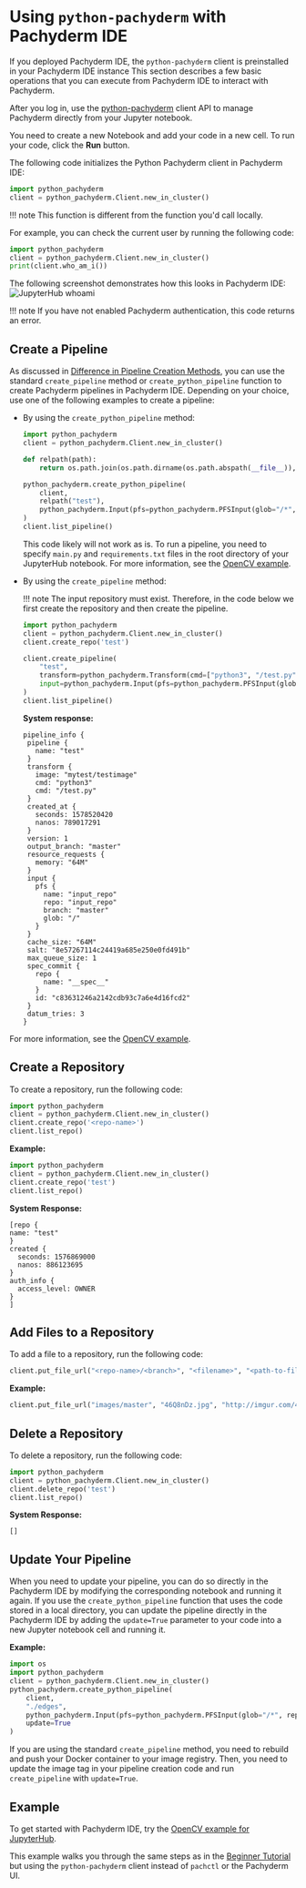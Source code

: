 # Using `python-pachyderm` with Pachyderm IDE

If you deployed Pachyderm IDE, the `python-pachyderm` client is preinstalled in
your Pachyderm IDE instance This section describes a few basic operations that
you can execute from Pachyderm IDE to interact with Pachyderm.

After you log in, use the
[python-pachyderm](https://pachyderm.github.io/python-pachyderm/python_pachyderm.m.html#header-functions)
client API to manage Pachyderm directly from your Jupyter notebook.

You need to create a new Notebook and add your code in a new cell. To run your
code, click the **Run** button.

The following code initializes the Python Pachyderm client in Pachyderm IDE:

```python
import python_pachyderm
client = python_pachyderm.Client.new_in_cluster()
```

!!! note This function is different from the function you'd call locally.

For example, you can check the current user by running the following code:

```python
import python_pachyderm
client = python_pachyderm.Client.new_in_cluster()
print(client.who_am_i())
```

The following screenshot demonstrates how this looks in Pachyderm IDE:
![JupyterHub whoami](../../assets/images/s_jupyterhub_whoami.png)

!!! note If you have not enabled Pachyderm authentication, this code returns an
error.

## Create a Pipeline

As discussed in
[Difference in Pipeline Creation Methods](../../use-pachyderm-ide/#difference-in-pipeline-creation-methods),
you can use the standard `create_pipeline` method or `create_python_pipeline`
function to create Pachyderm pipelines in Pachyderm IDE. Depending on your
choice, use one of the following examples to create a pipeline:

-   By using the `create_python_pipeline` method:

    ```python
    import python_pachyderm
    client = python_pachyderm.Client.new_in_cluster()

    def relpath(path):
        return os.path.join(os.path.dirname(os.path.abspath(__file__)), path)

    python_pachyderm.create_python_pipeline(
        client,
        relpath("test"),
        python_pachyderm.Input(pfs=python_pachyderm.PFSInput(glob="/*", repo="input_repo")),
    )
    client.list_pipeline()
    ```

    This code likely will not work as is. To run a pipeline, you need to specify
    `main.py` and `requirements.txt` files in the root directory of your
    JupyterHub notebook. For more information, see the
    [OpenCV example](https://github.com/pachyderm/python-pachyderm/blob/master/examples/opencv/opencv.py).

-   By using the `create_pipeline` method:

    !!! note The input repository must exist. Therefore, in the code below we
    first create the repository and then create the pipeline.

    ```python
    import python_pachyderm
    client = python_pachyderm.Client.new_in_cluster()
    client.create_repo('test')

    client.create_pipeline(
        "test",
        transform=python_pachyderm.Transform(cmd=["python3", "/test.py"], image="mytest/testimage"),
        input=python_pachyderm.Input(pfs=python_pachyderm.PFSInput(glob="/", repo="input_repo")),
    )
    client.list_pipeline()
    ```

    **System response:**

    ```
    pipeline_info {
     pipeline {
       name: "test"
     }
     transform {
       image: "mytest/testimage"
       cmd: "python3"
       cmd: "/test.py"
     }
     created_at {
       seconds: 1578520420
       nanos: 789017291
     }
     version: 1
     output_branch: "master"
     resource_requests {
       memory: "64M"
     }
     input {
       pfs {
         name: "input_repo"
         repo: "input_repo"
         branch: "master"
         glob: "/"
       }
     }
     cache_size: "64M"
     salt: "8e57267114c24419a685e250e0fd491b"
     max_queue_size: 1
     spec_commit {
       repo {
         name: "__spec__"
       }
       id: "c83631246a2142cdb93c7a6e4d16fcd2"
     }
     datum_tries: 3
    }
    ```

For more information, see the
[OpenCV example](https://github.com/pachyderm/python-pachyderm/blob/master/examples/opencv/opencv.py).

## Create a Repository

To create a repository, run the following code:

```python
import python_pachyderm
client = python_pachyderm.Client.new_in_cluster()
client.create_repo('<repo-name>')
client.list_repo()
```

**Example:**

```python
import python_pachyderm
client = python_pachyderm.Client.new_in_cluster()
client.create_repo('test')
client.list_repo()
```

**System Response:**

```
[repo {
name: "test"
}
created {
  seconds: 1576869000
  nanos: 886123695
}
auth_info {
  access_level: OWNER
}
]
```

## Add Files to a Repository

To add a file to a repository, run the following code:

```python
client.put_file_url("<repo-name>/<branch>", "<filename>", "<path-to-file>")
```

**Example:**

```python
client.put_file_url("images/master", "46Q8nDz.jpg", "http://imgur.com/46Q8nDz.jpg")
```

## Delete a Repository

To delete a repository, run the following code:

```python
import python_pachyderm
client = python_pachyderm.Client.new_in_cluster()
client.delete_repo('test')
client.list_repo()
```

**System Response:**

```
[]
```

## Update Your Pipeline

When you need to update your pipeline, you can do so directly in the Pachyderm
IDE by modifying the corresponding notebook and running it again. If you use the
`create_python_pipeline` function that uses the code stored in a local
directory, you can update the pipeline directly in the Pachyderm IDE by adding
the `update=True` parameter to your code into a new Jupyter notebook cell and
running it.

**Example:**

```python hl_lines="8"
import os
import python_pachyderm
client = python_pachyderm.Client.new_in_cluster()
python_pachyderm.create_python_pipeline(
    client,
    "./edges",
    python_pachyderm.Input(pfs=python_pachyderm.PFSInput(glob="/*", repo="images")),
    update=True
)
```

If you are using the standard `create_pipeline` method, you need to rebuild and
push your Docker container to your image registry. Then, you need to update the
image tag in your pipeline creation code and run `create_pipeline` with
`update=True`.

## Example

To get started with Pachyderm IDE, try the
[OpenCV example for JupyterHub](https://github.com/pachyderm/jupyterhub-pachyderm/blob/master/doc/opencv.md).

This example walks you through the same steps as in the
[Beginner Tutorial](../../../getting_started/beginner_tutorial/) but using the
`python-pachyderm` client instead of `pachctl` or the Pachyderm UI.
